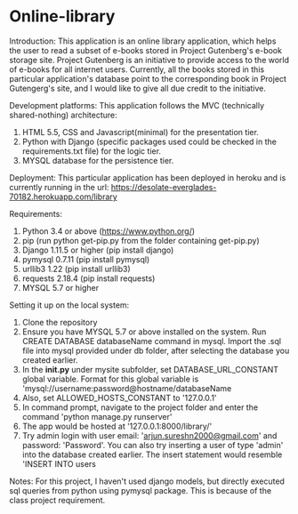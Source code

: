 # Online-library

Introduction:
This application is an online library application, which helps the user to read a subset of e-books stored in Project Gutenberg's e-book storage site. Project Gutenberg is an initiative to provide access to the world of e-books for all internet users. Currently, all the books stored in this particular application's database point to the corresponding book in Project Gutengerg's site, and I would like to give all due credit to the initiative.


Development platforms:
This application follows the MVC (technically shared-nothing) architecture:
1. HTML 5.5, CSS and Javascript(minimal) for the presentation tier.
2. Python with Django (specific packages used could be checked in the requirements.txt file) for the logic tier.
3. MYSQL database for the persistence tier.


Deployment:
This particular application has been deployed in heroku and is currently running in the url: https://desolate-everglades-70182.herokuapp.com/library


Requirements:
1. Python 3.4 or above (https://www.python.org/)
2. pip (run python get-pip.py from the folder containing get-pip.py)
3. Django 1.11.5 or higher (pip install django)
4. pymysql 0.7.11 (pip install pymysql)
5. urllib3 1.22 (pip install urllib3)
6. requests 2.18.4 (pip install requests)
7. MYSQL 5.7 or higher


Setting it up on the local system:
1. Clone the repository
2. Ensure you have MYSQL 5.7 or above installed on the system. Run CREATE DATABASE databaseName command in mysql. Import the .sql file into mysql provided under db folder, after selecting the database you created earlier.
3. In the __init.py__ under mysite subfolder, set DATABASE_URL_CONSTANT global variable. Format for this global variable is 'mysql://username:password@hostname/databaseName
4. Also, set ALLOWED_HOSTS_CONSTANT to '127.0.0.1'
5. In command prompt, navigate to the project folder and enter the command 'python manage.py runserver'
6. The app would be hosted at '127.0.0.1:8000/library/'
7. Try admin login with user email: 'arjun.sureshn2000@gmail.com' and password: 'Password'. You can also try inserting a user of type 'admin' into the database created earlier. The insert statement would resemble 'INSERT INTO users


Notes:
For this project, I haven't used django models, but directly executed sql queries from python using pymysql package. This is because of the class project requirement.
